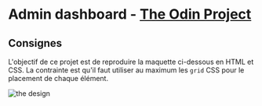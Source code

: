 # Admin dashboard - [The Odin Project](https://www.theodinproject.com/lessons/node-path-intermediate-html-and-css-admin-dashboard)

## Consignes
L'objectif de ce projet est de reproduire la maquette ci-dessous en HTML et CSS. La contrainte est qu'il faut utiliser au maximum les ``grid`` CSS pour le placement de chaque élément.

![the design](https://cdn.statically.io/gh/TheOdinProject/curriculum/main/html_css/grid-lessons/project-dashboard/dashboard-project.png "Admin dashboard")
